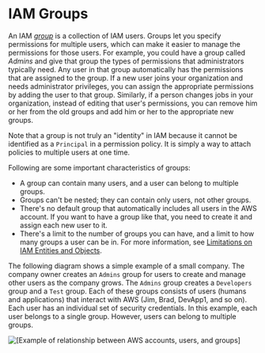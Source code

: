 # IAM Groups<a name="id_groups"></a>

An IAM [*group*](#id_groups) is a collection of IAM users\. Groups let you specify permissions for multiple users, which can make it easier to manage the permissions for those users\. For example, you could have a group called *Admins* and give that group the types of permissions that administrators typically need\. Any user in that group automatically has the permissions that are assigned to the group\. If a new user joins your organization and needs administrator privileges, you can assign the appropriate permissions by adding the user to that group\. Similarly, if a person changes jobs in your organization, instead of editing that user's permissions, you can remove him or her from the old groups and add him or her to the appropriate new groups\.

Note that a group is not truly an "identity" in IAM because it cannot be identified as a `Principal` in a permission policy\. It is simply a way to attach policies to multiple users at one time\.

Following are some important characteristics of groups:
+ A group can contain many users, and a user can belong to multiple groups\.
+ Groups can't be nested; they can contain only users, not other groups\.
+ There's no default group that automatically includes all users in the AWS account\. If you want to have a group like that, you need to create it and assign each new user to it\.
+ There's a limit to the number of groups you can have, and a limit to how many groups a user can be in\. For more information, see [Limitations on IAM Entities and Objects](reference_iam-limits.md)\. 

The following diagram shows a simple example of a small company\. The company owner creates an `Admins` group for users to create and manage other users as the company grows\. The `Admins` group creates a `Developers` group and a `Test` group\. Each of these groups consists of users \(humans and applications\) that interact with AWS \(Jim, Brad, DevApp1, and so on\)\. Each user has an individual set of security credentials\. In this example, each user belongs to a single group\. However, users can belong to multiple groups\. 

![\[Example of relationship between AWS accounts, users, and groups\]](http://docs.aws.amazon.com/IAM/latest/UserGuide/images/Relationship_Between_Entities_Example.diagram.png)